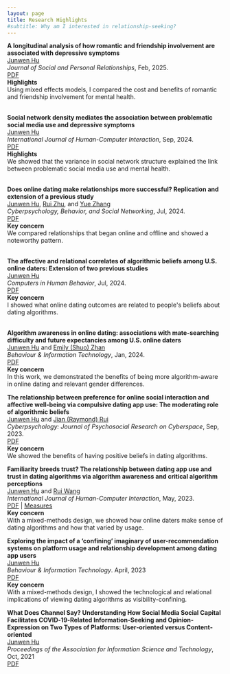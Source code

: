 ```yaml
---
layout: page
title: Research Highlights
#subtitle: Why am I interested in relationship-seeking?
---
```


**A longitudinal analysis of how romantic and friendship involvement are associated with depressive symptoms**
<br>[Junwen Hu](https://comartsci.msu.edu/our-people/junwen-hu)
<br>*Journal of Social and Personal Relationships*, Feb, 2025.
<br>[PDF](https://doi.org/10.1177/02654075251321385)
<br>**Highlights**<br>Using mixed effects models, I compared the cost and benefits of romantic and friendship involvement for mental health. <br><br>

**Social network density mediates the association between problematic social media use and depressive symptoms**
<br>[Junwen Hu](https://comartsci.msu.edu/our-people/junwen-hu)
<br>*International Journal of Human-Computer Interaction*, Sep, 2024.
<br>[PDF](https://doi.org/10.1080/10447318.2024.2404262)
<br>**Highlights**<br>We showed that the variance in social network structure explained the link between problematic social media use and mental health.<br><br>

**Does online dating make relationships more successful? Replication and extension of a previous study**
<br>[Junwen Hu](https://comartsci.msu.edu/our-people/junwen-hu), [Rui Zhu](https://comartsci.msu.edu/our-people/rui-cara-zhu), and [Yue Zhang](https://comartsci.msu.edu/our-people/yue-zhang)
<br>*Cyberpsychology, Behavior, and Social Networking*, Jul, 2024.
<br>[PDF](https://authors.elsevier.com/a/1jQPv2f%7EUWQUzj)
<br>**Key concern**<br>We compared relationships that began online and offline and showed a noteworthy pattern.<br><br>

**The affective and relational correlates of algorithmic beliefs among U.S. online daters: Extension of two previous studies**
<br>[Junwen Hu](https://comartsci.msu.edu/our-people/junwen-hu)
<br>*Computers in Human Behavior*, Jul, 2024.
<br>[PDF](https://authors.elsevier.com/a/1jQPv2f%7EUWQUzj)
<br>**Key concern**<br>I showed what online dating outcomes are related to people's beliefs about dating algorithms.<br><br>

**Algorithm awareness in online dating: associations with mate-searching difficulty and future expectancies among U.S. online daters**
<br>[Junwen Hu](https://comartsci.msu.edu/our-people/junwen-hu) and [Emily (Shuo) Zhan](https://comartsci.msu.edu/our-people/shuo-emily-zhan)
<br>*Behaviour & Information Technology*, Jan, 2024.
<br>[PDF]([https://www.tandfonline.com/eprint/SEKDFGVFEGVBWERXWTKD/full?target=10.1080/0144929X.2023.2299297)
<br>**Key concern**<br>In this work, we demonstrated the benefits of being more algorithm-aware in online dating and relevant gender differences. <br>

**The relationship between preference for online social interaction and affective well-being via compulsive 
dating app use: The moderating role of algorithmic beliefs**
<br>[Junwen Hu](https://comartsci.msu.edu/our-people/junwen-hu) and [Jian (Raymond) Rui](https://scholar.google.com/citations?user=G9CYx9MAAAAJ&hl=en)
<br>*Cyberpsychology: Journal of Psychosocial Research on Cyberspace*, Sep, 2023.
<br>[PDF](https://doi.org/10.5817/CP2023-4-2)
<br>**Key concern**<br>We showed the benefits of having positive beliefs in dating algorithms. <br>

**Familiarity breeds trust? The relationship between dating app use and trust in dating algorithms via algorithm 
awareness and critical algorithm perceptions**
<br>[Junwen Hu](https://comartsci.msu.edu/our-people/junwen-hu) and [Rui Wang](https://ruiwang-ub.github.io/)
<br>*International Journal of Human-Computer Interaction*, May, 2023.
<br>[PDF](https://doi.org/10.1080/10447318.2023.2217014) | [Measures](https://www.researchgate.net/publication/371169210_Familiarity_Breeds_Trust_The_Relationship_between_Dating_App_Use_and_Trust_in_Dating_Algorithms_via_Algorithm_Awareness_and_Critical_Algorithm_Perceptions?_tp=eyJjb250ZXh0Ijp7ImZpcnN0UGFnZSI6InByb2ZpbGUiLCJwYWdlIjoicHJvZmlsZSIsInBvc2l0aW9uIjoicGFnZUNvbnRlbnQifX0)
<br>**Key concern**<br>With a mixed-methods design, we showed how online daters make sense of dating algorithms and how that varied by usage. <br>

**Exploring the impact of a ‘confining’ imaginary of user-recommendation systems on platform usage and relationship 
development among dating app users**
<br>[Junwen Hu](https://comartsci.msu.edu/our-people/junwen-hu)
<br>*Behaviour & Information Technology*. April, 2023
<br>[PDF](https://doi.org/10.1080/0144929X.2023.2201353)
<br>**Key concern**<br>With a mixed-methods design, I showed the technological and relational implications of viewing dating algorithms as visibility-confining. <br>

**What Does Channel Say? Understanding How Social Media Social Capital Facilitates COVID‐19‐Related Information‐Seeking 
and Opinion‐Expression on Two Types of Platforms: User‐oriented versus Content‐oriented**
<br>[Junwen Hu](https://comartsci.msu.edu/our-people/junwen-hu)
<br>*Proceedings of the Association for Information Science and Technology*, Oct, 2021 
<br>[PDF](https://doi.org/10.1002/pra2.546)
